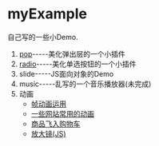 # myExample

自己写的一些小Demo.

<ol>
    <li><a href="http://htmlpreview.github.io/?https://github.com/shuisanqian/myExample/blob/master/pop/index.html">pop</a>-----美化弹出层的一个小插件</li>
    <li><a target="_blank" href="http://htmlpreview.github.io/?https://github.com/shuisanqian/myExample/blob/master/radio/index.html">radio</a>-----美化单选按钮的一个小插件</li>
    <li>slide-----JS面向对象的Demo</li>
    <li>music-----乱写的一个音乐播放器(未完成)</li>
    <li>
        动画
        <ul>
            <li><a target="_blank" href="http://htmlpreview.github.io/?https://github.com/shuisanqian/myExample/blob/master/Css3/index.html">帧动画运用</a></li>
            <li><a href="http://htmlpreview.github.io/?https://github.com/shuisanqian/myExample/blob/master/Css3/index2.html">一些网站常用的动画</a></li>
            <li><a href="http://htmlpreview.github.io/?https://github.com/shuisanqian/myExample/blob/master/Css3/index3.html">商品飞入购物车</a></li>
            <li><a href="http://htmlpreview.github.io/?https://github.com/shuisanqian/myExample/blob/master/Css3/index4.html">放大镜(JS)</a></li>
        </ul>
    </li>
</ol>



